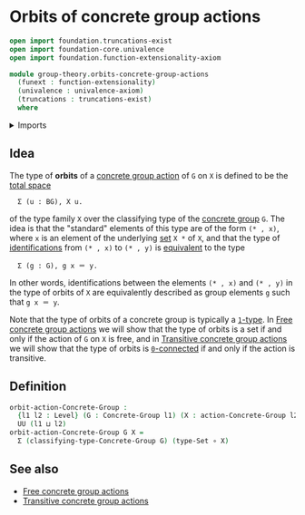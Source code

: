 # Orbits of concrete group actions

```agda
open import foundation.truncations-exist
open import foundation-core.univalence
open import foundation.function-extensionality-axiom

module group-theory.orbits-concrete-group-actions
  (funext : function-extensionality)
  (univalence : univalence-axiom)
  (truncations : truncations-exist)
  where
```

<details><summary>Imports</summary>

```agda
open import foundation.dependent-pair-types
open import foundation.function-types funext
open import foundation.sets funext univalence
open import foundation.universe-levels

open import group-theory.concrete-group-actions funext univalence truncations
open import group-theory.concrete-groups funext univalence truncations
```

</details>

## Idea

The type of **orbits** of a
[concrete group action](group-theory.concrete-group-actions.md) of `G` on `X` is
defined to be the [total space](foundation.dependent-pair-types.md)

```text
  Σ (u : BG), X u.
```

of the type family `X` over the classifying type of the
[concrete group](group-theory.concrete-groups.md) `G`. The idea is that the
"standard" elements of this type are of the form `(* , x)`, where `x` is an
element of the underlying [set](foundation-core.sets.md) `X *` of `X`, and that
the type of [identifications](foundation-core.identity-types.md) from `(* , x)`
to `(* , y)` is [equivalent](foundation-core.equivalences.md) to the type

```text
  Σ (g : G), g x ＝ y.
```

In other words, identifications between the elements `(* , x)` and `(* , y)` in
the type of orbits of `X` are equivalently described as group elements `g` such
that `g x ＝ y`.

Note that the type of orbits of a concrete group is typically a
[`1`-type](foundation-core.1-types.md). In
[Free concrete group actions](group-theory.free-concrete-group-actions.md) we
will show that the type of orbits is a set if and only if the action of `G` on
`X` is free, and in
[Transitive concrete group actions](group-theory.transitive-concrete-group-actions.md)
we will show that the type of orbits is
[`0`-connected](foundation.0-connected-types.md) if and only if the action is
transitive.

## Definition

```agda
orbit-action-Concrete-Group :
  {l1 l2 : Level} (G : Concrete-Group l1) (X : action-Concrete-Group l2 G) →
  UU (l1 ⊔ l2)
orbit-action-Concrete-Group G X =
  Σ (classifying-type-Concrete-Group G) (type-Set ∘ X)
```

## See also

- [Free concrete group actions](group-theory.free-concrete-group-actions.md)
- [Transitive concrete group actions](group-theory.transitive-concrete-group-actions.md)
